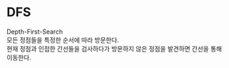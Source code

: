 # DFS
Depth-First-Search<br>
모든 정점들을 특정한 순서에 따라 방문한다.<br>
현재 정점과 인접한 간선들을 검사하다가 방문하지 않은 정점을 발견하면 간선을 통해 이동한다.